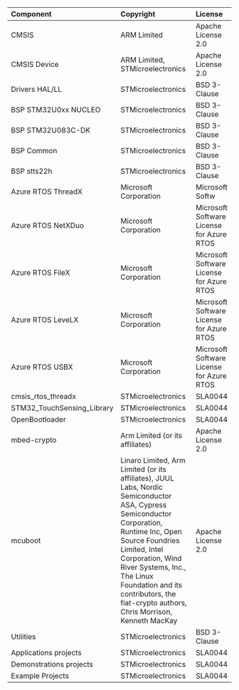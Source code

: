| Component                       | Copyright                                                          | License                                       |
|:---------                       |:----------                                                         |:-------                                       |
| CMSIS                           | ARM Limited                                                        | Apache License 2.0                            |
| CMSIS Device                    | ARM Limited, STMicroelectronics                                    | Apache License 2.0                            |
| Drivers HAL/LL                  | STMicroelectronics                                                 | BSD 3-Clause                                  |
| BSP STM32U0xx NUCLEO            | STMicroelectronics                                                 | BSD 3-Clause                                  |
| BSP STM32U083C-DK               | STMicroelectronics                                                 | BSD 3-Clause                                  |
| BSP Common                      | STMicroelectronics                                                 | BSD 3-Clause                                  |
| BSP stts22h                     | STMicroelectronics                                                 | BSD 3-Clause                                  |
| Azure RTOS ThreadX              | Microsoft Corporation                                              | Microsoft Softw|are License for Azure RTOS    |
| Azure RTOS NetXDuo              | Microsoft Corporation                                              | Microsoft Software License for Azure RTOS     |
| Azure RTOS FileX                | Microsoft Corporation                                              | Microsoft Software License for Azure RTOS     |
| Azure RTOS LeveLX               | Microsoft Corporation                                              | Microsoft Software License for Azure RTOS     |
| Azure RTOS USBX                 | Microsoft Corporation                                              | Microsoft Software License for Azure RTOS     |
| cmsis_rtos_threadx              | STMicroelectronics                                                 | SLA0044                                       |
| STM32_TouchSensing_Library      | STMicroelectronics                                                 | SLA0044                                       |
| OpenBootloader                  | STMicroelectronics                                                 | SLA0044                                       |
| mbed-crypto                     | Arm Limited (or its affiliates)                                    | Apache License 2.0                            |
| mcuboot                         | Linaro Limited, Arm Limited (or its affiliates), JUUL Labs, Nordic Semiconductor ASA, Cypress Semiconductor Corporation,  Runtime Inc, Open Source Foundries Limited,  Intel Corporation,  Wind River Systems, Inc., The Linux Foundation and its contributors,  the fiat-crypto authors, Chris Morrison,  Kenneth MacKay | Apache License 2.0                            |
| Utilities                       | STMicroelectronics                                                 | BSD 3-Clause                                  |
| Applications projects           | STMicroelectronics                                                 | SLA0044                                       |
| Demonstrations projects         | STMicroelectronics                                                 | SLA0044                                       |
| Example Projects                | STMicroelectronics                                                 | SLA0044                                       |
